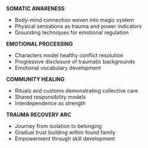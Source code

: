 **SOMATIC AWARENESS**
- Body-mind connection woven into magic system
- Physical sensations as trauma and power indicators
- Grounding techniques for emotional regulation

**EMOTIONAL PROCESSING**
- Characters model healthy conflict resolution
- Progressive disclosure of traumatic backgrounds
- Emotional vocabulary development

**COMMUNITY HEALING**
- Rituals and customs demonstrating collective care
- Shared responsibility models
- Interdependence as strength

**TRAUMA RECOVERY ARC**
- Journey from isolation to belonging
- Gradual trust building within found family
- Empowerment through skill development